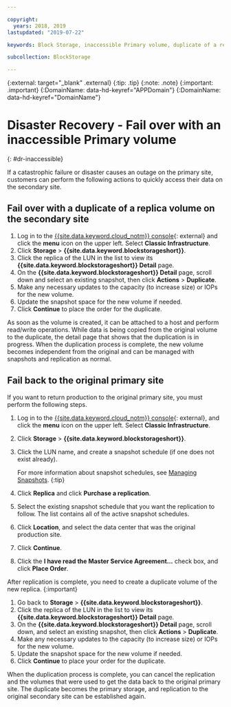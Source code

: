 ```yaml
---

copyright:
  years: 2018, 2019
lastupdated: "2019-07-22"

keywords: Block Storage, inaccessible Primary volume, duplicate of a replica volume, Disaster Recovery, volume duplication, replication, failover, failback

subcollection: BlockStorage

---
```

{:external: target="_blank" .external}
{:tip: .tip}
{:note: .note}
{:important: .important}
{:DomainName: data-hd-keyref="APPDomain"}
{:DomainName: data-hd-keyref="DomainName"}

# Disaster Recovery - Fail over with an inaccessible Primary volume
{: #dr-inaccessible}

If a catastrophic failure or disaster causes an outage on the primary site, customers can perform the following actions to quickly access their data on the secondary site.

## Fail over with a duplicate of a replica volume on the secondary site

1. Log in to the [{{site.data.keyword.cloud_notm}} console](https://{DomainName}/){: external} and click the **menu** icon on the upper left. Select **Classic Infrastructure**.
2. Click **Storage** > **{{site.data.keyword.blockstorageshort}}**.
3. Click the replica of the LUN in the list to view its **{{site.data.keyword.blockstorageshort}} Detail** page.
4. On the **{{site.data.keyword.blockstorageshort}} Detail** page, scroll down and select an existing snapshot, then click **Actions** > **Duplicate**.
5. Make any necessary updates to the capacity (to increase size) or IOPs for the new volume.
6. Update the snapshot space for the new volume if needed.
7. Click **Continue** to place the order for the duplicate.

As soon as the volume is created, it can be attached to a host and perform read/write operations. While data is being copied from the original volume to the duplicate, the detail page that shows that the duplication is in progress. When the duplication process is complete, the new volume becomes independent from the original and can be managed with snapshots and replication as normal.

## Fail back to the original primary site

If you want to return production to the original primary site, you must perform the following steps.

1. Log in to the [{{site.data.keyword.cloud_notm}} console](https://{DomainName}/){: external}, and click the **menu** icon on the upper left. Select **Classic Infrastructure**.
2. Click **Storage** > **{{site.data.keyword.blockstorageshort}}**.
3. Click the LUN name, and create a snapshot schedule (if one does not exist already).

   For more information about snapshot schedules, see [Managing Snapshots](/docs/infrastructure/BlockStorage?topic=BlockStorage-managingSnapshots#addingschedule).
   {:tip}
4. Click **Replica** and click **Purchase a replication**.
5. Select the existing snapshot schedule that you want the replication to follow. The list contains all of the active snapshot schedules.
6. Click **Location**, and select the data center that was the original production site.
7. Click **Continue**.
8. Click the **I have read the Master Service Agreement…** check box, and click **Place Order**.

After replication is complete, you need to create a duplicate volume of the new replica.
{:important}

1. Go back to **Storage** > **{{site.data.keyword.blockstorageshort}}**.
2. Click the replica of the LUN in the list to view its **{{site.data.keyword.blockstorageshort}} Detail** page.
3. On the **{{site.data.keyword.blockstorageshort}} Detail** page, scroll down, and select an existing snapshot, then click **Actions** > **Duplicate**.
4. Make any necessary updates to the capacity (to increase size) or IOPs for the new volume.
5. Update the snapshot space for the new volume if needed.
6. Click **Continue** to place your order for the duplicate.

When the duplication process is complete, you can cancel the replication and the volumes that were used to get the data back to the original primary site. The duplicate becomes the primary storage, and replication to the original secondary site can be established again.
